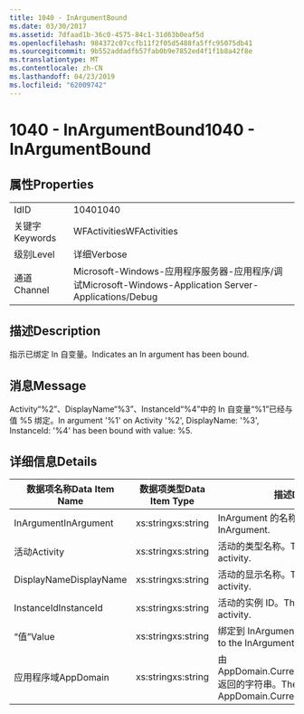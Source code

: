 ```yaml
---
title: 1040 - InArgumentBound
ms.date: 03/30/2017
ms.assetid: 7dfaad1b-36c0-4575-84c1-31d63b0eaf5d
ms.openlocfilehash: 984372c07ccfb11f2f05d5488fa5ffc95075db41
ms.sourcegitcommit: 9b552addadfb57fab0b9e7852ed4f1f1b8a42f8e
ms.translationtype: MT
ms.contentlocale: zh-CN
ms.lasthandoff: 04/23/2019
ms.locfileid: "62009742"
---
```

# <a name="1040---inargumentbound"></a><span data-ttu-id="657e5-102">1040 - InArgumentBound</span><span class="sxs-lookup"><span data-stu-id="657e5-102">1040 - InArgumentBound</span></span>
## <a name="properties"></a><span data-ttu-id="657e5-103">属性</span><span class="sxs-lookup"><span data-stu-id="657e5-103">Properties</span></span>  
  
|||  
|-|-|  
|<span data-ttu-id="657e5-104">Id</span><span class="sxs-lookup"><span data-stu-id="657e5-104">ID</span></span>|<span data-ttu-id="657e5-105">1040</span><span class="sxs-lookup"><span data-stu-id="657e5-105">1040</span></span>|  
|<span data-ttu-id="657e5-106">关键字</span><span class="sxs-lookup"><span data-stu-id="657e5-106">Keywords</span></span>|<span data-ttu-id="657e5-107">WFActivities</span><span class="sxs-lookup"><span data-stu-id="657e5-107">WFActivities</span></span>|  
|<span data-ttu-id="657e5-108">级别</span><span class="sxs-lookup"><span data-stu-id="657e5-108">Level</span></span>|<span data-ttu-id="657e5-109">详细</span><span class="sxs-lookup"><span data-stu-id="657e5-109">Verbose</span></span>|  
|<span data-ttu-id="657e5-110">通道</span><span class="sxs-lookup"><span data-stu-id="657e5-110">Channel</span></span>|<span data-ttu-id="657e5-111">Microsoft-Windows-应用程序服务器-应用程序/调试</span><span class="sxs-lookup"><span data-stu-id="657e5-111">Microsoft-Windows-Application Server-Applications/Debug</span></span>|  
  
## <a name="description"></a><span data-ttu-id="657e5-112">描述</span><span class="sxs-lookup"><span data-stu-id="657e5-112">Description</span></span>  
 <span data-ttu-id="657e5-113">指示已绑定 In 自变量。</span><span class="sxs-lookup"><span data-stu-id="657e5-113">Indicates an In argument has been bound.</span></span>  
  
## <a name="message"></a><span data-ttu-id="657e5-114">消息</span><span class="sxs-lookup"><span data-stu-id="657e5-114">Message</span></span>  
 <span data-ttu-id="657e5-115">Activity“%2”、DisplayName“%3”、InstanceId“%4”中的 In 自变量“%1”已经与值 %5 绑定。</span><span class="sxs-lookup"><span data-stu-id="657e5-115">In argument '%1' on Activity '%2', DisplayName: '%3', InstanceId: '%4' has been bound with value: %5.</span></span>  
  
## <a name="details"></a><span data-ttu-id="657e5-116">详细信息</span><span class="sxs-lookup"><span data-stu-id="657e5-116">Details</span></span>  
  
|<span data-ttu-id="657e5-117">数据项名称</span><span class="sxs-lookup"><span data-stu-id="657e5-117">Data Item Name</span></span>|<span data-ttu-id="657e5-118">数据项类型</span><span class="sxs-lookup"><span data-stu-id="657e5-118">Data Item Type</span></span>|<span data-ttu-id="657e5-119">描述</span><span class="sxs-lookup"><span data-stu-id="657e5-119">Description</span></span>|  
|--------------------|--------------------|-----------------|  
|<span data-ttu-id="657e5-120">InArgument</span><span class="sxs-lookup"><span data-stu-id="657e5-120">InArgument</span></span>|<span data-ttu-id="657e5-121">xs:string</span><span class="sxs-lookup"><span data-stu-id="657e5-121">xs:string</span></span>|<span data-ttu-id="657e5-122">InArgument 的名称。</span><span class="sxs-lookup"><span data-stu-id="657e5-122">The name of the InArgument.</span></span>|  
|<span data-ttu-id="657e5-123">活动</span><span class="sxs-lookup"><span data-stu-id="657e5-123">Activity</span></span>|<span data-ttu-id="657e5-124">xs:string</span><span class="sxs-lookup"><span data-stu-id="657e5-124">xs:string</span></span>|<span data-ttu-id="657e5-125">活动的类型名称。</span><span class="sxs-lookup"><span data-stu-id="657e5-125">The type name of the activity.</span></span>|  
|<span data-ttu-id="657e5-126">DisplayName</span><span class="sxs-lookup"><span data-stu-id="657e5-126">DisplayName</span></span>|<span data-ttu-id="657e5-127">xs:string</span><span class="sxs-lookup"><span data-stu-id="657e5-127">xs:string</span></span>|<span data-ttu-id="657e5-128">活动的显示名称。</span><span class="sxs-lookup"><span data-stu-id="657e5-128">The display name of the activity.</span></span>|  
|<span data-ttu-id="657e5-129">InstanceId</span><span class="sxs-lookup"><span data-stu-id="657e5-129">InstanceId</span></span>|<span data-ttu-id="657e5-130">xs:string</span><span class="sxs-lookup"><span data-stu-id="657e5-130">xs:string</span></span>|<span data-ttu-id="657e5-131">活动的实例 ID。</span><span class="sxs-lookup"><span data-stu-id="657e5-131">The instance id of the activity.</span></span>|  
|<span data-ttu-id="657e5-132">“值”</span><span class="sxs-lookup"><span data-stu-id="657e5-132">Value</span></span>|<span data-ttu-id="657e5-133">xs:string</span><span class="sxs-lookup"><span data-stu-id="657e5-133">xs:string</span></span>|<span data-ttu-id="657e5-134">绑定到 InArgument 的值。</span><span class="sxs-lookup"><span data-stu-id="657e5-134">The value bound to the InArgument.</span></span>|  
|<span data-ttu-id="657e5-135">应用程序域</span><span class="sxs-lookup"><span data-stu-id="657e5-135">AppDomain</span></span>|<span data-ttu-id="657e5-136">xs:string</span><span class="sxs-lookup"><span data-stu-id="657e5-136">xs:string</span></span>|<span data-ttu-id="657e5-137">由 AppDomain.CurrentDomain.FriendlyName 返回的字符串。</span><span class="sxs-lookup"><span data-stu-id="657e5-137">The string returned by AppDomain.CurrentDomain.FriendlyName.</span></span>|
